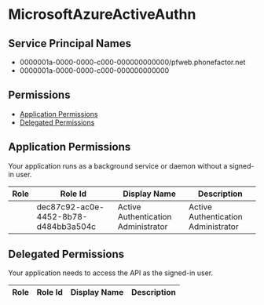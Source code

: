 # MicrosoftAzureActiveAuthn
## Service Principal Names
- 0000001a-0000-0000-c000-000000000000/pfweb.phonefactor.net
- 0000001a-0000-0000-c000-000000000000

 ## Permissions
- [Application Permissions](#application-permissions)
- [Delegated Permissions](#delegated-permissions)

## Application Permissions
Your application runs as a background service or daemon without a signed-in user.

| Role | Role Id | Display Name | Description |
|---|---|---|---|
|  | dec87c92-ac0e-4452-8b78-d484bb3a504c | Active Authentication Administrator | Active Authentication Administrator |

## Delegated Permissions
Your application needs to access the API as the signed-in user. 

| Role | Role Id | Display Name | Description |
|---|---|---|---|


